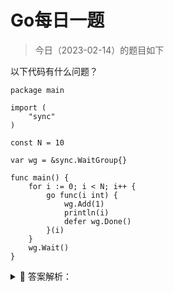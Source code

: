 # Go每日一题

> 今日（2023-02-14）的题目如下

以下代码有什么问题？

```golang
package main

import (
	"sync"
)

const N = 10

var wg = &sync.WaitGroup{}

func main() {
	for i := 0; i < N; i++ {
		go func(i int) {
			wg.Add(1)
			println(i)
			defer wg.Done()
		}(i)
	}
	wg.Wait()
}
```

<details>
<summary style="cursor: pointer">🔑 答案解析：</summary>
<div>

输出结果不唯一，代码存在风险, 所有 go 语句未必都能执行到。

这是使用 WaitGroup 经常犯下的错误！请各位同学多次运行就会发现输出都会不同甚至又出现报错的问题。 这是因为 go 执行太快了，导致 wg.Add(1) 还没有执行 main 函数就执行完毕了。wg.Add 的位置放错了。

改为下面代码试试：

```golang
package main

import (
	"sync"
)

const N = 10

var wg = &sync.WaitGroup{}

func main() {

    for i:= 0; i< N; i++ {
        wg.Add(1)
        go func(i int) {
            println(i)
            defer wg.Done()
        }(i)
    }

    wg.Wait()
}
```

### 4楼

原子操作边界问题，在边界前加锁，边界后解锁。

### 19楼

`wg.Add(1)` 上移一行。够执行太快，可能来不及执行，造成后面的 `wg.Wait()` 拦不住。

### 20楼 `?`

`wg.Done()` 都在方法最后一句了，加个 `defer` 没什么意义了吧?

</div>
</details>
